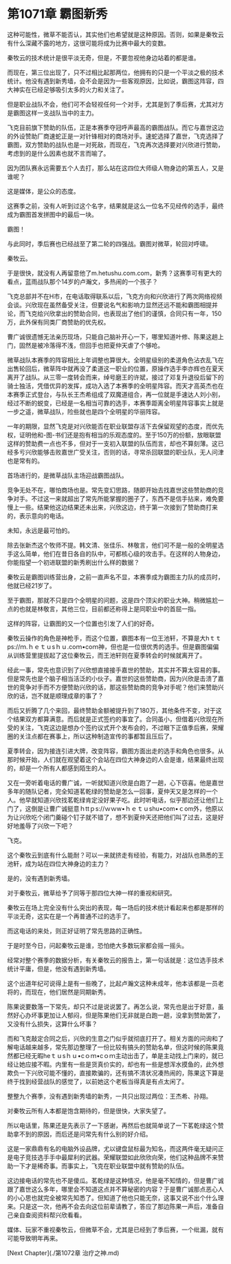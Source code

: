# 第1071章 霸图新秀

这种可能性，微草不能否认，其实他们也希望就是这种原因。否则，如果是秦牧云有什么深藏不露的地方，这很可能将成为比赛中最大的变数。

秦牧云的技术统计是很平淡无奇，但是，不要忽视他身边站着的都是谁。

而现在，第三位出现了，只不过相比起那两位，他拥有的只是一个平淡之极的技术统计。他没有遇到新秀墙，会不会是因为一些客观原因，比如说，霸图这阵容，四大神实在已经足够吸引太多的火力和关注了。

但是职业战队不会，他们可不会轻视任何一个对手，尤其是到了季后赛，尤其对方是霸图这样一支战队当中的主力。

飞克目前旗下赞助的队伍，正是本赛季夺冠呼声最高的霸图战队。而它与嘉世这边的外设赞助厂商速蛇正是一对针锋相对的商场对手。速蛇选择了嘉世，飞克选择了霸图，双方赞助的战队也是一对死敌，而现在，飞克再次选择要对兴欣进行赞助，考虑到的是什么因素也就不言而喻了。

因为团队赛永远需要五个人去打，那么站在这四位大师级人物身边的第五人，又是谁呢？

这是媒体，是公众的态度。

这赛季之前，没有人听到过这个名字，结果就是这么一位名不见经传的选手，最终成为霸图首发拼图中的最后一块。

霸图！

与此同时，季后赛也已经战至了第二轮的四强战。霸图对微草，轮回对呼啸。

秦牧云。

于是很快，就没有人再留意他了m.hetushu.com.com，新秀？这赛季可有更大的看点，蓝雨战队那个14岁的卢瀚文，多热闹的一个孩子？

飞克总部并不在H市，在电话取得联系以后，飞克方向和兴欣进行了两次网络视频会谈。兴欣现在虽然备受关注，但要说名气和影响力显然还远不能和霸图相提并论，而飞克给兴欣拿出的赞助合同，也表现出了他们的谨慎，合同只有一年，150万，此外保有同类厂商赞助的优先权。

曹广诚很遗憾无法亲历现场，只能自己脑补开心一下，哪里知道叶修、陈果这趟上门，固然是被冷落得不浅，但回手也把夏仲天虐了个够呛。

微草战队本赛季的阵容相比上年调整也算很大。全明星级别的柔道角色沾衣乱飞在出售轮回后，微草阵中就再没了柔道这一职业的位置，原操作选手李亦辉也在夏天离开了战队。从三零一度转会而来，绰号磨王的许斌，接过了邓复升退役后留下的骑士独活，凭借优异的发挥，成功入选了本赛季的全明星阵容。而天才高英杰也在本赛季正式登台，与队长王杰希组成了双魔道组合，再一位就是手速达人刘小别，经过不断的蜕变，已经是一名相当可靠的选手，本赛季距离全明星阵容事实上就是一步之遥，微草战队，险些就也是四个全明星的华丽阵容。

一年的期限，显然飞克是对兴欣能否在职业联盟存活下去保留观望的态度，而优先权，证明他和-图-书们还是抱有相当的乐观态度的。至于150万的份额，放眼联盟这样的赞助费一点也不多，但对于一支初入联盟的队伍而言，却也不算刻薄。这已经多亏兴欣能够击败嘉世广受关注，否则的话，寻常杀回联盟的职业队，无人问津也是常有的。

首场进行的，是微草战队主场迎战霸图战队。

竞争无处不在，哪怕商场也是。常先变幻思路，随即开始去找嘉世这些赞助商的竞争对手。不过这一来就超出了常先所能掌握的圈子了，东西不是信手拈来，难免要慢上一些。结果他这边结果还未出来，兴欣这边，终于第一次接到了赞助商打来的，表示意向的电话。

未知，永远是最可怕的。

除去张新杰这个牧师不提。韩文清、张佳乐、林敬言，他们可不是一般的全明星选手这么简单，他们在昔日各自的队中，可都核心级的攻击手。在这样的人物身边，你能指望一个初进联盟的新秀刷出什么样的数据？

秦牧云是霸图训练营出身，之前一直声名不显，本赛季成为霸图主力队的成员时，他就已经21岁了。

至于霸图，那就不只是四个全明星的问题，这是四个顶尖的职业大神。稍微尴尬一点的也就是林敬言，其他三位，目前都还称得上是同职业中的首屈一指。

这样的阵容，让霸图的又一个位置也引发了人们的好奇。

秦牧云操作的角色是神枪手，而这个位置，霸图本有一位王池轩，不算是大hｔｔps://ｍ.ｈｅｔｕsｈｕ.coｍ•coｍ神，但也是一位很优秀的选手。但是霸图偏偏从训练营里提拔起了这位秦牧云，而王池轩则在夏季转会的时候就离开了。

经此一事，常先也意识到了兴欣想直接接手嘉世的赞助，其实并不算太容易的事。但是常先也是个脑子相当活泛的小伙子。嘉世的这些赞助商，因为兴欣是击溃了嘉世的竞争对手而不方便赞助兴欣的话，那这些赞助商的竞争对手呢？他们来赞助兴欣的话，岂不就是顺理成章的事了？

而后又折腾了几个来回，最终赞助金额被提升到了180万，其他条件不变，对于这个结果双方都算满意。而后就是正式签约的事宜了。合同虽小，但借着兴欣现在所受的关注，飞克这边是想办个签约议式开个发布会的，不过眼下正值季后赛，荣耀圈的关注点都在赛事上，所以这种制造宣传的事都暂且压后了。

夏季转会，因为接连引进大牌，改变阵容，霸图方面出走的选手和角色也很多。从那时候开始，人们就在观望着这个会站在四位大神身边的人会是谁，结果最终出现的，却是一个所有人都感到陌生的人。

又在一旁听着电话的曹广诚，一听就知道兴欣是白跑了一趟，心下窃喜。他是嘉世多年的随队记者，完全知道茗乾绿的赞助是怎么一回事，夏仲天又是怎样的一个人。他早就知道兴欣找茗乾绿肯定没好果子吃。此时听电话，似乎那边还让他们上门了，这倒是让曹广诚挺意ｈttｐs://ｗｗw•ｈｅｔｕshu•com•ｃom外，他原以为让兴欣吃个闭门羹碰个钉子就不错了，想不到夏仲天还把他们叫了过去，这是好好地羞辱了兴欣一下吧？

飞克。

这个秦牧云到底有什么能耐？可以一来就挤走有经验，有能力，对战队也熟悉的王池轩，成为站在四位大神身边的主力？

是的，没有遇到新秀墙。

对于秦牧云，微草给予了同等于那四位大神一样的重视和研究。

秦牧云在场上完全没有什么突出的表现，每一场后的技术统计看起来也都是那样的平淡无奇，这实在是一个再普通不过的选手了。

而这电话的来处，则正好证明了常先思路的正确性。

于是时至今日，问起秦牧云是谁，恐怕绝大多数玩家都会摇一摇头。

经常对整个赛季的数据分析，有关秦牧云的报告上，第一句话就是：这位选手技术统计平庸，但是，他没有遇到新秀墙。

这个出道年纪可说得上是有一些晚了，比起卢瀚文这种未成年，他本该都是一员老将的，而现在，他们居然是同期新秀。

陈果说要数落一下常先，却只不过是说说罢了。再怎么说，常先也是出于好意，虽然好心办坏事更加让人郁闷，但是陈果他们无非就是白跑一趟，没拿到赞助罢了，又没有什么损失，这算什么坏事？

而和飞克敲定合同之后，兴欣的生意之门似乎就彻底打开了。相关方面的问询和了解电话越来越多，常先那边整理了一份比较有搞头的赞助名单，但这时候的陈果竟然都已经无暇heｔｕsｈｕ•cｏｍ•cｏｍ主动出击了，单是主动找上门来的，就已经让她应接不暇。内里有一些是货真价实的，却也有一些是想浑水摸鱼的，此外想欺负一下兴欣可能不懂的，直接欺骗的，还有搞不清状况凑热闹的，陈果这下算是终于找到经营战队的感觉了，以前她这个老板当得真是有点太闲了。

整整九个赛季，没有遇到新秀墙的新秀，一共只出现过两位：王杰希、孙翔。

对秦牧云所有人本都是饱含期待的，但是很快，大家失望了。

所以电话里，陈果还是先表示了一下感谢，再然后也就简单说了一下茗乾绿这个赞助拿不到的原因，而后还是问常先有什么别的好介绍。

这是一家鼎鼎有名的电脑外设品牌，尤以键盘鼠标最为知名，而这两件毫无疑问正是电子竞技选手手中最犀利的武器。荣耀联盟如此欣欣向荣，他们这种品牌不来赞助一下才是稀奇事。而事实上，飞克在职业联盟中就有赞助的队伍。

这边接电话的常先也不是傻瓜。茗乾绿是这种情况，他是毫不知情的，但是曹广诚跟了嘉世这么多年，哪里会不知道这点并不算秘密的内容？于是曹广诚那点恶心人的小心思也就完全被常先知悉了。但知道了他也只能无奈，这事又说不出个什么理来。只是这一次，他再不会去向这位前辈请教了，答应了那边陈果一声后，准备自己亲自查阅资料帮兴欣看看。

媒体、玩家不重视秦牧云，但微草不会，尤其是已经到了季后赛，一个纰漏，就有可能导致明年再来。



[Next Chapter](./第1072章 治疗之神.md)